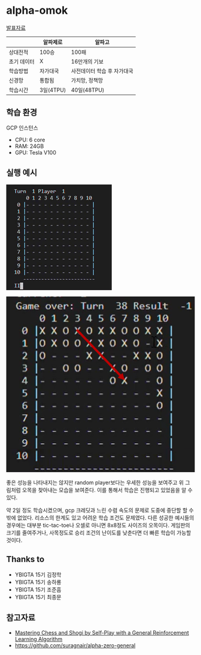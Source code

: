# alpha-omok

[발표자료](https://github.com/ksyu0508/alpha-omok/blob/master/2019-2_%EC%BB%A8%ED%8D%BC%EB%9F%B0%EC%8A%A4_%EB%B0%9C%ED%91%9C%EC%9E%90%EB%A3%8C.pdf)

| |알파제로|알파고|
|---|---|---|
|상대전적|100승|100패|
|초기 데이터|X|16만개의 기보|
|학습방법|자가대국|사전데이터 학습 후 자가대국|
|신경망|통합됨|가치망, 정책망|
|학습시간|3일(4TPU)|40일(48TPU)|

## 학습 환경
GCP 인스턴스
- CPU: 6 core
- RAM: 24GB
- GPU: Tesla V100

## 실행 예시
![example](./imgs/강화.gif)

![endgame](./imgs/endgame.png)

좋은 성능을 나타내지는 않지만 random player보다는 우세한 성능을 보여주고 위 그림처럼 오목을 찾아내는 모습을 보여준다. 이를 통해서 학습은 진행되고 있었음을 알 수 있다.

약 2일 정도 학습시켰으며, gcp 크레딧과 느린 수렴 속도의 문제로 도중에 중단할 할 수 밖에 없었다.
리소스의 한계도 있고 어려운 학습 조건도 문제였다.
다른 성공한 예시들의 경우에는 대부분 tic-tac-toe나 오셀로 아니면 8x8정도 사이즈의 오목이다.
게임판의 크기를 줄여주거나, 사목정도로 승리 조건의 난이도를 낮춘다면 더 빠른 학습이 가능할 것이다.

## Thanks to
- YBIGTA 15기 김정학
- YBIGTA 15기 송하룡
- YBIGTA 15기 조준흠
- YBIGTA 15기 최종문

## 참고자료
- [Mastering Chess and Shogi by Self-Play with a General Reinforcement Learning Algorithm](https://arxiv.org/abs/1712.01815)
- <https://github.com/suragnair/alpha-zero-general>
